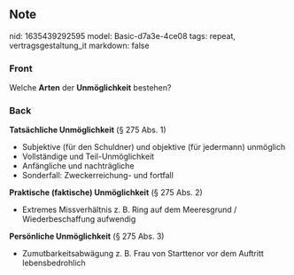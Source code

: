 ## Note
nid: 1635439292595
model: Basic-d7a3e-4ce08
tags: repeat, vertragsgestaltung_it
markdown: false

### Front
Welche <b>Arten</b> der <b>Unmöglichkeit</b> bestehen?

### Back
<div>
  <strong>Tatsächliche Unmöglichkeit</strong> (§ 275 Abs. 1)
</div>
<ul>
  <li>Subjektive (für den Schuldner) und objektive (für jedermann)
  unmöglich
  <li>Vollständige und Teil-Unmöglichkeit
  <li>Anfängliche und nachträgliche
  <li>Sonderfall: Zweckerreichung- und fortfall
</ul>
<div>
  <strong>Praktische (faktische) Unmöglichkeit</strong> (§ 275 Abs.
  2)
</div>
<ul>
  <li>Extremes Missverhältnis z. B. Ring auf dem Meeresgrund /
  Wiederbeschaffung aufwendig
</ul>
<div>
  <strong>Persönliche Unmöglichkeit</strong> (§ 275 Abs. 3)
</div>
<ul>
  <li>Zumutbarkeitsabwägung z. B. Frau von Starttenor vor dem
  Auftritt lebensbedrohlich
</ul>
